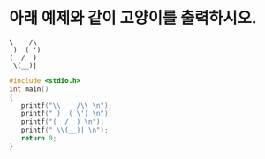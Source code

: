 # 아래 예제와 같이 고양이를 출력하시오.
```
\    /\
 )  ( ')
(  /  )
 \(__)|
 ```

 ```c
#include <stdio.h>
int main() 
{
    printf("\\    /\\ \n");
    printf(" )  ( \') \n");
    printf("(  /  ) \n");
    printf(" \\(__)| \n");
    return 0;
}
```